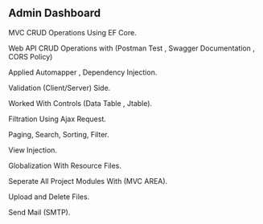## Admin Dashboard



MVC CRUD Operations Using EF Core.

Web API CRUD Operations with (Postman Test , Swagger Documentation , CORS Policy)

Applied Automapper , Dependency Injection.

Validation (Client/Server) Side.

Worked With Controls (Data Table , Jtable).

Filtration Using Ajax Request.

Paging, Search, Sorting, Filter.

View Injection.

Globalization With Resource Files.

Seperate All Project Modules With (MVC AREA).

Upload and Delete Files.

Send Mail (SMTP).
